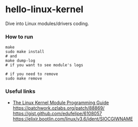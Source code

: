 # hello-linux-kernel
Dive into Linux modules/drivers coding.

### How to run

    make
    sudo make install
    # and
    make dump-log
    # if you want to see module's logs
    
    # if you need to remove
    sudo make remove

### Useful links

* [The Linux Kernel Module Programming Guide](http://tldp.org/LDP/lkmpg/2.6/html/index.html)
https://patchwork.ozlabs.org/patch/88869/
https://gist.github.com/edufelipe/6108057
https://elixir.bootlin.com/linux/v3.6/ident/SIOCGIWNAME
